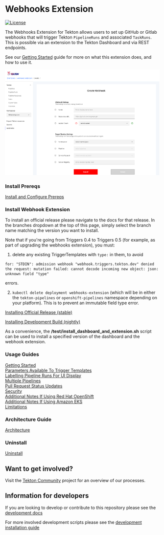 # Webhooks Extension

[![License](https://img.shields.io/badge/License-Apache%202.0-blue.svg)](https://github.com/kubernetes/experimental/blob/master/LICENSE)

The Webhooks Extension for Tekton allows users to set up GitHub or Gitlab webhooks that will trigger Tekton `PipelineRuns` and associated `TaskRuns`.  This is possible via an extension to the Tekton Dashboard and via REST endpoints.

See our [Getting Started](https://github.com/tektoncd/experimental/blob/master/webhooks-extension/docs/GettingStarted.md) guide for more on what this extension does, and how to use it.

  ![Create webhook page in dashboard](./docs/images/createWebhook.png?raw=true "Create webhook page in dashboard")

### Install Prereqs

[Install and Configure Prereqs](./docs/InstallPrereqs.md)  

### Install Webhook Extension

To install an official release please navigate to the docs for that release. In the branches dropdown at the top of this page, simply select the branch name matching the version you want to install. 

Note that if you're going from Triggers 0.4 to Triggers 0.5 (for example, as part of upgrading the webhooks extension), you must:

1) delete any existing TriggerTemplates with `type:` in them, to avoid

```
for: "STDIN": admission webhook "webhook.triggers.tekton.dev" denied the request: mutation failed: cannot decode incoming new object: json: unknown field "type"
```
errors.

2) `kubectl delete deployment webhooks-extension` (which will be in either the `tekton-pipelines` or `openshift-pipelines` namespace depending on your platform). This is to prevent an immutable field type error.

[Installing Official Release (stable)](./docs/InstallReleaseBuild.md)

[Installing Development Build (nightly)](./docs/InstallNightlyBuild.md)

As a convenience, the **/test/install_dashboard_and_extension.sh** script can be
used to install a specified version of the dashboard and the webhook extension.  

### Usage Guides

[Getting Started](./docs/GettingStarted.md)  
[Parameters Available To Trigger Templates](./docs/Parameters.md)  
[Labelling Pipeline Runs For UI Display](./docs/Labels.md)  
[Multiple Pipelines](./docs/MultiplePipelines.md)  
[Pull Request Status Updates](./docs/Monitoring.md)  
[Security](./docs/Security.md)  
[Additional Notes If Using Red Hat OpenShift](./docs/NotesOnOpenShiftInstallations.md)  
[Additional Notes If Using Amazon EKS](./docs/AmazonEKS.md)  
[Limitations](./docs/Limitations.md)  

### Architecture Guide

[Architecture](./docs/Architecture.md)

### Uninstall

[Uninstall](./docs/Uninstall.md)

## Want to get involved?

Visit the [Tekton Community](https://github.com/tektoncd/community) project for an overview of our processes.

## Information for developers

If you are looking to develop or contribute to this repository please see the [development docs](https://github.com/tektoncd/experimental/blob/master/webhooks-extension/DEVELOPMENT.md)

For more involved development scripts please see the [development installation guide](https://github.com/tektoncd/experimental/blob/master/webhooks-extension/test/README.md#scripting)
